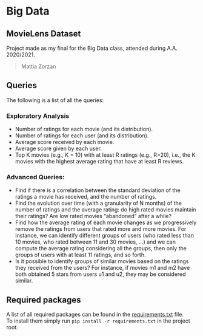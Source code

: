 # Big Data
## MovieLens Dataset
Project made as my final for the Big Data class, attended during A.A. 2020/2021.
> Mattia Zorzan

## Queries
The following is a list of all the queries:

### Exploratory Analysis
* Number of ratings for each movie (and its distribution).
* Number of ratings for each user (and its distribution).
* Average score received by each movie.
* Average score given by each user.
* Top K movies (e.g., K = 10) with at least R ratings (e.g., R>20), i.e., the K movies with the highest average rating that have at least R reviews.

### Advanced Queries:
* Find if there is a correlation between the standard deviation of the ratings a movie has received, and the number of ratings.
* Find the evolution over time (with a granularity of N months) of the number of ratings and the average rating: do high rated movies maintain their ratings? Are low rated movies “abandoned” after a while?
* Find how the average rating of each movie changes as we progressively remove the ratings from users that rated more and more movies. For instance, we can identify different groups of users (who rated less than 10 movies, who rated between 11 and 30 movies, ...) and we can compute the average rating considering all the groups, then only the groups of users with at least 11 ratings, and so forth.
* Is it possible to identify groups of similar movies based on the ratings they received from the users? For instance, if movies m1 and m2 have both obtained 5 stars from users u1 and u2, they may be considered similar.

## Required packages
A list of all required packages can be found in the [requirements.txt](requirements.txt) file.<br>
To install them simply run `pip install -r requirements.txt` in the project root.